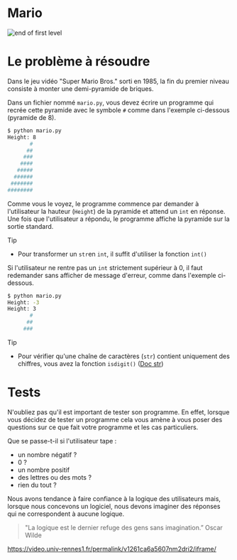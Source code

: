 # Mario

![end of first level](https://cs50.harvard.edu/x/2024/psets/1/mario/less/pyramid.png)

# Le problème à résoudre

Dans le jeu vidéo "Super Mario Bros." sorti en 1985, la fin du premier niveau consiste à monter une 
demi-pyramide de briques.

Dans un fichier nommé `mario.py`, vous devez écrire un programme qui recrée cette pyramide avec le symbole `#` comme dans l'exemple ci-dessous (pyramide de 8).

```bash
$ python mario.py
Height: 8
       #
      ##
     ###
    ####
   #####
  ######
 #######
########
```

Comme vous le voyez, le programme commence par demander à l'utilisateur la hauteur (`Height`) 
de la pyramide et attend un `int` en réponse. Une fois que l'utilisateur a répondu, le programme affiche la
pyramide sur la sortie standard.

> [!TIP]
> * Pour transformer un `str`en `int`, il suffit d'utiliser la fonction `int()`

Si l'utilisateur ne rentre pas un `int` strictement supérieur à 0, il faut redemander sans afficher de message d'erreur, comme dans l'exemple ci-dessous.

```bash
$ python mario.py
Height: -3
Height: 3
       #
      ##
     ###
```

> [!TIP]
> * Pour vérifier qu'une chaîne de caractères (`str`) contient uniquement des chiffres, vous avez la fonction `isdigit()` ([Doc str](https://docs.python.org/fr/3/library/stdtypes.html#str.isdigit))

# Tests

N'oubliez pas qu'il est important de tester son programme.
En effet, lorsque vous décidez de tester un programme cela vous amène à vous poser des questions
sur ce que fait votre programme et les cas particuliers.

Que se passe-t-il si l'utilisateur tape :
* un nombre négatif ?
* 0 ?
* un nombre positif
* des lettres ou des mots ?
* rien du tout ?

Nous avons tendance à faire confiance à la logique des utilisateurs mais, lorsque nous concevons un logiciel, nous devons imaginer des réponses qui ne correspondent à aucune logique.

> "La logique est le dernier refuge des gens sans imagination.” Oscar Wilde

https://video.univ-rennes1.fr/permalink/v1261ca6a5607nm2dri2/iframe/

